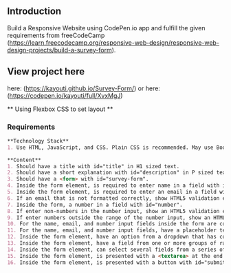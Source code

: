 ## Introduction
Build a Responsive Website using CodePen.io app and fulfill the given requirements from freeCodeCamp (https://learn.freecodecamp.org/responsive-web-design/responsive-web-design-projects/build-a-survey-form).


## View project here
here: (https://kayouti.github.io/Survey-Form/)
or
here: (https://codepen.io/kayouti/full/XvxMgJ)


** Using Flexbox CSS to set layout **

### Requirements
```markdown
**Technology Stack**
1. Use HTML, JavaScript, and CSS. Plain CSS is recommended. May use Bootstrap or SASS. Additional technologies (example jQuery, React, Angular, or Vue) are not recommended for this project.

**Content**
1. Should have a title with id="title" in H1 sized text.
2. Should have a short explanation with id="description" in P sized text.
3. Should have a <form> with id="survey-form".
4. Inside the form element, is required to enter name in a field with id="name". If not entered show HTML5 validation error.
5. Inside the form element, is required to enter an email in a field with id="email". If not entered show HTML5 validation error.
6. If an email that is not formatted correctly, show HTML5 validation error.
7. Inside the form, a number in a field with id="number".
8. If enter non-numbers in the number input, show an HTML5 validation error.
9. If enter numbers outside the range of the number input, show an HTML5 validation error.
10. For the name, email, and number input fields inside the form are corresponding labels that describe the purpose of each field with the following ids: id="name-label", id="email-label", and id="number-label".
11. For the name, email, and number input fields, have a placeholder text that gives a description or instructions for each field.'
12. Inside the form element, have an option from a dropdown that has corresponding id="dropdown".'
13. Inside the form element, have a field from one or more groups of radio buttons. Each group should be grouped using the name attribute. Each radio button must have a value attribute.
14. Inside the form element, can select several fields from a series of checkboxes, each of which must have a value attribute.
15. Inside the form element, is presented with a <textarea> at the end for additional comments.
16. Inside the form element, is presented with a button with id="submit" to submit all inputs.

```
